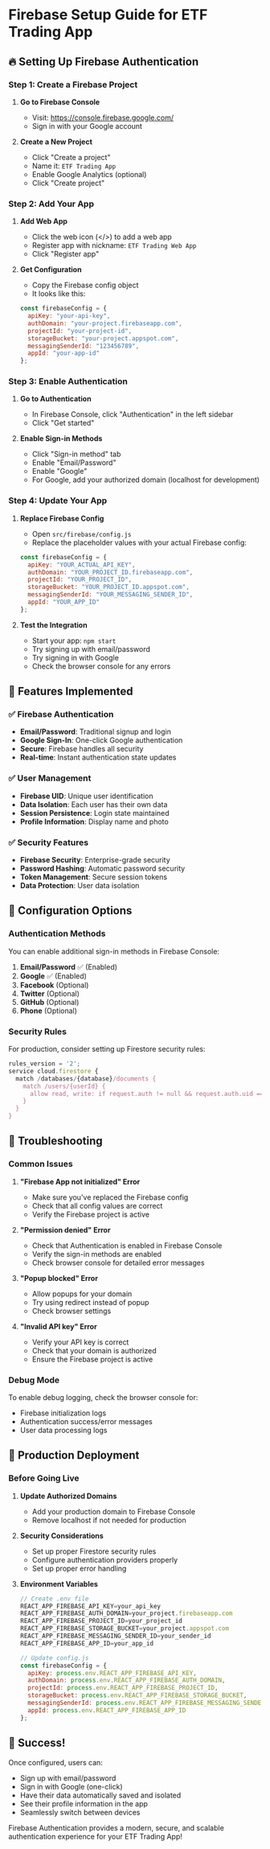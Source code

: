 # Firebase Setup Guide for ETF Trading App

## 🔥 Setting Up Firebase Authentication

### Step 1: Create a Firebase Project

1. **Go to Firebase Console**
   - Visit: https://console.firebase.google.com/
   - Sign in with your Google account

2. **Create a New Project**
   - Click "Create a project"
   - Name it: `ETF Trading App`
   - Enable Google Analytics (optional)
   - Click "Create project"

### Step 2: Add Your App

1. **Add Web App**
   - Click the web icon (</>) to add a web app
   - Register app with nickname: `ETF Trading Web App`
   - Click "Register app"

2. **Get Configuration**
   - Copy the Firebase config object
   - It looks like this:
   ```javascript
   const firebaseConfig = {
     apiKey: "your-api-key",
     authDomain: "your-project.firebaseapp.com",
     projectId: "your-project-id",
     storageBucket: "your-project.appspot.com",
     messagingSenderId: "123456789",
     appId: "your-app-id"
   };
   ```

### Step 3: Enable Authentication

1. **Go to Authentication**
   - In Firebase Console, click "Authentication" in the left sidebar
   - Click "Get started"

2. **Enable Sign-in Methods**
   - Click "Sign-in method" tab
   - Enable "Email/Password"
   - Enable "Google"
   - For Google, add your authorized domain (localhost for development)

### Step 4: Update Your App

1. **Replace Firebase Config**
   - Open `src/firebase/config.js`
   - Replace the placeholder values with your actual Firebase config:
   ```javascript
   const firebaseConfig = {
     apiKey: "YOUR_ACTUAL_API_KEY",
     authDomain: "YOUR_PROJECT_ID.firebaseapp.com",
     projectId: "YOUR_PROJECT_ID",
     storageBucket: "YOUR_PROJECT_ID.appspot.com",
     messagingSenderId: "YOUR_MESSAGING_SENDER_ID",
     appId: "YOUR_APP_ID"
   };
   ```

2. **Test the Integration**
   - Start your app: `npm start`
   - Try signing up with email/password
   - Try signing in with Google
   - Check the browser console for any errors

## 🚀 Features Implemented

### ✅ Firebase Authentication
- **Email/Password**: Traditional signup and login
- **Google Sign-In**: One-click Google authentication
- **Secure**: Firebase handles all security
- **Real-time**: Instant authentication state updates

### ✅ User Management
- **Firebase UID**: Unique user identification
- **Data Isolation**: Each user has their own data
- **Session Persistence**: Login state maintained
- **Profile Information**: Display name and photo

### ✅ Security Features
- **Firebase Security**: Enterprise-grade security
- **Password Hashing**: Automatic password security
- **Token Management**: Secure session tokens
- **Data Protection**: User data isolation

## 🔧 Configuration Options

### Authentication Methods

You can enable additional sign-in methods in Firebase Console:

1. **Email/Password** ✅ (Enabled)
2. **Google** ✅ (Enabled)
3. **Facebook** (Optional)
4. **Twitter** (Optional)
5. **GitHub** (Optional)
6. **Phone** (Optional)

### Security Rules

For production, consider setting up Firestore security rules:

```javascript
rules_version = '2';
service cloud.firestore {
  match /databases/{database}/documents {
    match /users/{userId} {
      allow read, write: if request.auth != null && request.auth.uid == userId;
    }
  }
}
```

## 🐛 Troubleshooting

### Common Issues

1. **"Firebase App not initialized" Error**
   - Make sure you've replaced the Firebase config
   - Check that all config values are correct
   - Verify the Firebase project is active

2. **"Permission denied" Error**
   - Check that Authentication is enabled in Firebase Console
   - Verify the sign-in methods are enabled
   - Check browser console for detailed error messages

3. **"Popup blocked" Error**
   - Allow popups for your domain
   - Try using redirect instead of popup
   - Check browser settings

4. **"Invalid API key" Error**
   - Verify your API key is correct
   - Check that your domain is authorized
   - Ensure the Firebase project is active

### Debug Mode

To enable debug logging, check the browser console for:
- Firebase initialization logs
- Authentication success/error messages
- User data processing logs

## 📱 Production Deployment

### Before Going Live

1. **Update Authorized Domains**
   - Add your production domain to Firebase Console
   - Remove localhost if not needed for production

2. **Security Considerations**
   - Set up proper Firestore security rules
   - Configure authentication providers properly
   - Set up proper error handling

3. **Environment Variables**
   ```javascript
   // Create .env file
   REACT_APP_FIREBASE_API_KEY=your_api_key
   REACT_APP_FIREBASE_AUTH_DOMAIN=your_project.firebaseapp.com
   REACT_APP_FIREBASE_PROJECT_ID=your_project_id
   REACT_APP_FIREBASE_STORAGE_BUCKET=your_project.appspot.com
   REACT_APP_FIREBASE_MESSAGING_SENDER_ID=your_sender_id
   REACT_APP_FIREBASE_APP_ID=your_app_id
   
   // Update config.js
   const firebaseConfig = {
     apiKey: process.env.REACT_APP_FIREBASE_API_KEY,
     authDomain: process.env.REACT_APP_FIREBASE_AUTH_DOMAIN,
     projectId: process.env.REACT_APP_FIREBASE_PROJECT_ID,
     storageBucket: process.env.REACT_APP_FIREBASE_STORAGE_BUCKET,
     messagingSenderId: process.env.REACT_APP_FIREBASE_MESSAGING_SENDER_ID,
     appId: process.env.REACT_APP_FIREBASE_APP_ID
   };
   ```

## 🎉 Success!

Once configured, users can:
- Sign up with email/password
- Sign in with Google (one-click)
- Have their data automatically saved and isolated
- See their profile information in the app
- Seamlessly switch between devices

Firebase Authentication provides a modern, secure, and scalable authentication experience for your ETF Trading App! 